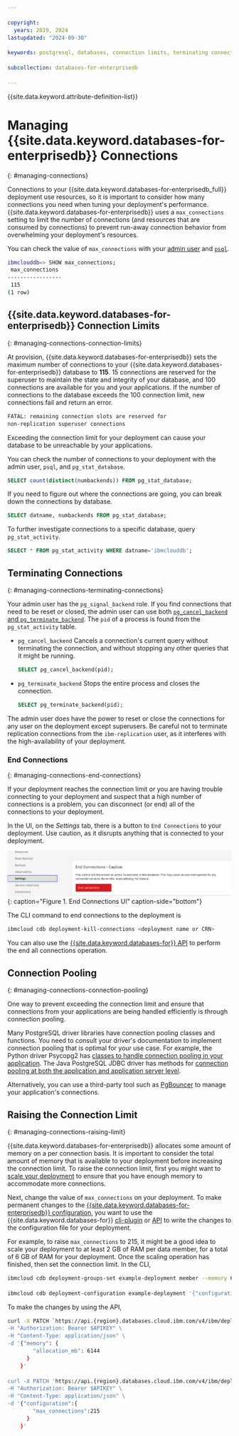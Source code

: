 ```yaml
---

copyright:
  years: 2019, 2024
lastupdated: "2024-09-30"

keywords: postgresql, databases, connection limits, terminating connections, connection pooling, edb, enterprisedb

subcollection: databases-for-enterprisedb

---
```


{{site.data.keyword.attribute-definition-list}}

# Managing {{site.data.keyword.databases-for-enterprisedb}} Connections
{: #managing-connections}

Connections to your {{site.data.keyword.databases-for-enterprisedb_full}} deployment use resources, so it is important to consider how many connections you need when tuning your deployment's performance. {{site.data.keyword.databases-for-enterprisedb}} uses a `max_connections` setting to limit the number of connections (and resources that are consumed by connections) to prevent run-away connection behavior from overwhelming your deployment's resources.

You can check the value of `max_connections` with your [admin user](/docs/databases-for-enterprisedb?topic=databases-for-enterprisedb-user-management#the-admin-user) and [`psql`](/docs/databases-for-enterprisedb?topic=databases-for-enterprisedb-connecting-psql).
```sh
ibmclouddb=> SHOW max_connections;
 max_connections
-----------------
 115
(1 row)
```

## {{site.data.keyword.databases-for-enterprisedb}} Connection Limits 
{: #managing-connections-connection-limits}

At provision, {{site.data.keyword.databases-for-enterprisedb}} sets the maximum number of connections to your {{site.data.keyword.databases-for-enterprisedb}} database to **115**. 15 connections are reserved for the superuser to maintain the state and integrity of your database, and 100 connections are available for you and your applications. If the number of connections to the database exceeds the 100 connection limit, new connections fail and return an error.
```sh
FATAL: remaining connection slots are reserved for
non-replication superuser connections
```
Exceeding the connection limit for your deployment can cause your database to be unreachable by your applications.

You can check the number of connections to your deployment with the admin user, `psql`, and `pg_stat_database`.
```sql
SELECT count(distinct(numbackends)) FROM pg_stat_database;
```

If you need to figure out where the connections are going, you can break down the connections by database.
```sql
SELECT datname, numbackends FROM pg_stat_database;
```

To further investigate connections to a specific database, query `pg_stat_activity`.
```sql
SELECT * FROM pg_stat_activity WHERE datname='ibmclouddb';
```

## Terminating Connections
{: #managing-connections-terminating-connections}

Your admin user has the `pg_signal_backend` role. If you find connections that need to be reset or closed, the admin user can use both [`pg_cancel_backend` and `pg_terminate_backend`](https://www.postgresql.org/docs/current/functions-admin.html#FUNCTIONS-ADMIN-SIGNAL-TABLE). The `pid` of a process is found from the `pg_stat_activity` table.

   - `pg_cancel_backend` Cancels a connection's current query without terminating the connection, and without stopping any other queries that it might be running.
     ```sql
     SELECT pg_cancel_backend(pid);
     ```

   - `pg_terminate_backend` Stops the entire process and closes the connection. 
     ```sql
     SELECT pg_terminate_backend(pid);
     ```

The admin user does have the power to reset or close the connections for any user on the deployment except superusers. Be careful not to terminate replication connections from the `ibm-replication` user, as it interferes with the high-availability of your deployment.

### End Connections
{: #managing-connections-end-connections}

If your deployment reaches the connection limit or you are having trouble connecting to your deployment and suspect that a high number of connections is a problem, you can disconnect (or end) all of the connections to your deployment. 

In the UI, on the _Settings_ tab, there is a button to `End Connections` to your deployment. Use caution, as it disrupts anything that is connected to your deployment.

![End Connections UI](images/settings-end-connections.png){: caption="Figure 1. End Connections UI" caption-side="bottom"}

The CLI command to end connections to the deployment is 
```sh
ibmcloud cdb deployment-kill-connections <deployment name or CRN>
```

You can also use the [{{site.data.keyword.databases-for}} API](https://cloud.ibm.com/apidocs/cloud-databases-api#kill-connections-to-a-postgresql-deployment) to perform the end all connections operation.

## Connection Pooling
{: #managing-connections-connection-pooling}

One way to prevent exceeding the connection limit and ensure that connections from your applications are being handled efficiently is through connection pooling.

Many PostgreSQL driver libraries have connection pooling classes and functions. You need to consult your driver's documentation to implement connection pooling that is optimal for your use case. For example, the Python driver Psycopg2 has [classes to handle connection pooling in your application](http://initd.org/psycopg/docs/pool.html). The Java PostgreSQL JDBC driver has methods for [connection pooling at both the application and application server level](https://jdbc.postgresql.org/documentation/head/datasource.html).

Alternatively, you can use a third-party tool such as [PgBouncer](https://pgbouncer.github.io/) to manage your application's connections.

## Raising the Connection Limit
{: #managing-connections-raising-limit}

{{site.data.keyword.databases-for-enterprisedb}} allocates some amount of memory on a per connection basis. It is important to consider the total amount of memory that is available to your deployment before increasing the connection limit. To raise the connection limit, first you might want to [scale your deployment](/docs/databases-for-enterprisedb?topic=databases-for-enterprisedb-resources-scaling) to ensure that you have enough memory to accommodate more connections.

Next, change the value of `max_connections` on your deployment. To make permanent changes to the [{{site.data.keyword.databases-for-enterprisedb}} configuration](/docs/databases-for-enterprisedb?topic=databases-for-enterprisedb-changing-configuration#changing-configuration), you want to use the {{site.data.keyword.databases-for}} [cli-plugin](/docs/databases-cli-plugin?topic=databases-cli-plugin-cdb-reference#deployment-configuration) or [API](https://{DomainName}/apidocs/cloud-databases-api#change-your-database-configuration) to write the changes to the configuration file for your deployment. 

For example, to raise `max_connections` to 215, it might be a good idea to scale your deployment to at least 2 GB of RAM per data member, for a total of 6 GB of RAM for your deployment. Once the scaling operation has finished, then set the connection limit. In the CLI,
```sh
ibmcloud cdb deployment-groups-set example-deployment member --memory 6144

ibmcloud cdb deployment-configuration example-deployment '{"configuration":{"max_connections":215}}'
```

To make the changes by using the API,
```sh
curl -X PATCH `https://api.{region}.databases.cloud.ibm.com/v4/ibm/deployments/{id}/groups/member' \
-H "Authorization: Bearer $APIKEY" \
-H "Content-Type: application/json" \
-d '{"memory": {
        "allocation_mb": 6144
      }
    }'

curl -X PATCH 'https://api.{region}.databases.cloud.ibm.com/v4/ibm/deployments/{id}/configuration' \
-H "Authorization: Bearer $APIKEY" \
-H "Content-Type: application/json" \
-d '{"configuration":{
        "max_connections":215
      }
    }'
```
